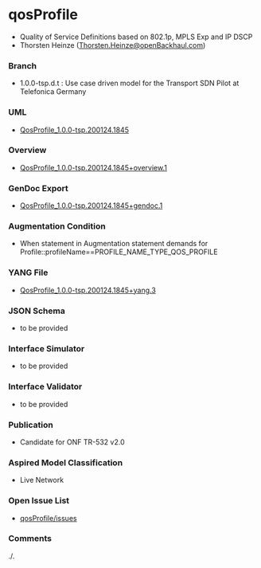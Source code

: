 # qosProfile
- Quality of Service Definitions based on 802.1p, MPLS Exp and IP DSCP
- Thorsten Heinze (Thorsten.Heinze@openBackhaul.com)

### Branch
- 1.0.0-tsp.d.t : Use case driven model for the Transport SDN Pilot at Telefonica Germany

### UML
- [QosProfile_1.0.0-tsp.200124.1845](./QosProfile_1.0.0-tsp.200124.1845.zip)

### Overview 
- [QosProfile_1.0.0-tsp.200124.1845+overview.1](./QosProfile_1.0.0-tsp.200124.1845+overview.1.png)

### GenDoc Export
- [QosProfile_1.0.0-tsp.200124.1845+gendoc.1](./QosProfile_1.0.0-tsp.200124.1845+gendoc.1.docx)

### Augmentation Condition
- When statement in Augmentation statement demands for Profile::profileName==PROFILE_NAME_TYPE_QOS_PROFILE

### YANG File
- [QosProfile_1.0.0-tsp.200124.1845+yang.3](./QosProfile_1.0.0-tsp.200124.1845+yang.3.zip)

### JSON Schema
- to be provided

### Interface Simulator
- to be provided

### Interface Validator
- to be provided

### Publication
- Candidate for ONF TR-532 v2.0 

### Aspired Model Classification
- Live Network

### Open Issue List
- [qosProfile/issues](../../issues)

### Comments
./.
